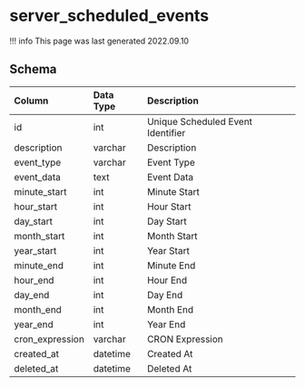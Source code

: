 # server_scheduled_events

!!! info
	This page was last generated 2022.09.10

## Schema

| Column | Data Type | Description |
| :--- | :--- | :--- |
| id | int | Unique Scheduled Event Identifier |
| description | varchar | Description |
| event_type | varchar | Event Type |
| event_data | text | Event Data |
| minute_start | int | Minute Start |
| hour_start | int | Hour Start |
| day_start | int | Day Start |
| month_start | int | Month Start |
| year_start | int | Year Start |
| minute_end | int | Minute End |
| hour_end | int | Hour End |
| day_end | int | Day End |
| month_end | int | Month End |
| year_end | int | Year End |
| cron_expression | varchar | CRON Expression |
| created_at | datetime | Created At |
| deleted_at | datetime | Deleted At |

